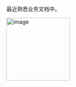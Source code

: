 最近熟悉业务文档中。

<img width="165" alt="image" src="https://github.com/user-attachments/assets/8eaef163-d83b-46df-83de-200be807126b" />
